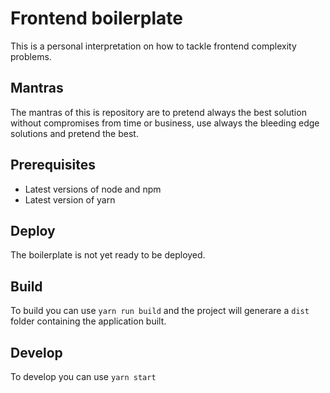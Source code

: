 # Frontend boilerplate
This is a personal interpretation on how to tackle frontend complexity
problems.

## Mantras
The mantras of this is repository are to pretend always the best solution
without compromises from time or business, use always the bleeding edge
solutions and pretend the best.

## Prerequisites
- Latest versions of node and npm
- Latest version of yarn

## Deploy
The boilerplate is not yet ready to be deployed.

## Build
To build you can use `yarn run build` and the project will generare a `dist`
folder containing the application built.

## Develop
To develop you can use `yarn start`
